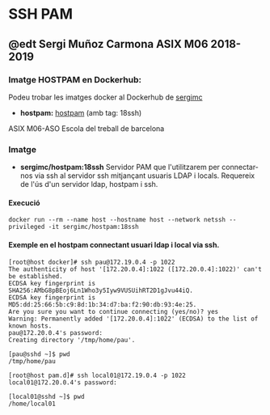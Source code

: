 # SSH PAM
## @edt Sergi Muñoz Carmona ASIX M06 2018-2019

### Imatge HOSTPAM en Dockerhub:
Podeu trobar les imatges docker al Dockerhub de [sergimc](https://hub.docker.com/u/sergimc/)
* **hostpam:** [hostpam](https://cloud.docker.com/repository/docker/sergimc/hostpam) (amb tag: 18ssh)

ASIX M06-ASO Escola del treball de barcelona

### Imatge

* **sergimc/hostpam:18ssh** Servidor PAM que l'utilitzarem per connectar-nos via ssh al servidor ssh mitjançant usuaris LDAP i locals.
Requereix de l'ús d'un servidor ldap, hostpam i ssh.


#### Execució

```
docker run --rm --name host --hostname host --network netssh --privileged -it sergimc/hostpam:18ssh

```

#### Exemple en el hostpam connectant usuari ldap i local via ssh.
```
[root@host docker]# ssh pau@172.19.0.4 -p 1022
The authenticity of host '[172.20.0.4]:1022 ([172.20.0.4]:1022)' can't be established.
ECDSA key fingerprint is SHA256:AMbG8pBEoj6Ln1Who3y5Iyw9VUSUihRT2D1gJvu44iQ.
ECDSA key fingerprint is MD5:dd:25:66:5b:c9:8d:1b:34:d7:ba:f2:90:db:93:4e:25.
Are you sure you want to continue connecting (yes/no)? yes
Warning: Permanently added '[172.20.0.4]:1022' (ECDSA) to the list of known hosts.
pau@172.20.0.4's password: 
Creating directory '/tmp/home/pau'.

[pau@sshd ~]$ pwd
/tmp/home/pau

[root@host pam.d]# ssh local01@172.19.0.4 -p 1022
local01@172.20.0.4's password: 

[local01@sshd ~]$ pwd
/home/local01

```



